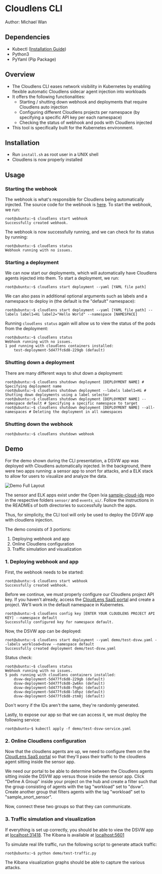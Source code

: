 # Cloudlens CLI
Author: Michael Wan


## Dependencies
- Kubectl ([Installation Guide](https://kubernetes.io/docs/tasks/tools/install-kubectl/))
- Python3
- PyYaml (Pip Package)


## Overview
- The Cloudlens CLI eases network visibility in Kubernetes by enabling flexible automatic Cloudlens sidecar agent injection into workloads
- It offers the following functionalities:
	- Starting / shutting down webhook and deployments that require Cloudlens auto injection
	- Configuring different Cloudlens projects per namespace (by specifying a specific API key per each namespace)
	- Checking the status of webhook and pods with Cloudlens injected
- This tool is specifically built for the Kubernetes environment.


## Installation
- Run ```install.sh``` as root user in a UNIX shell
- Cloudlens is now properly installed


## Usage
### Starting the webhook
The webhook is what's responsible for Cloudlens being automatically injected. The source code for the webhook is [here](https://github.com/OpenIxia/Cloudlens-k8s-webhook.git). To start the webhook, we run:
```console
root@ubuntu:~$ cloudlens start webhook
Successfully created webhook.
```
The webhook is now successfully running, and we can check for its status by running:
```console
root@ubuntu:~$ cloudlens status
Webhook running with no issues.
```
### Starting a deployment
We can now start our deployments, which will automatically have Cloudlens agents injected into them. To start a deployment, we run:
```console
root@ubuntu:~$ cloudlens start deployment --yaml [YAML file path]
```

We can also pass in additional optional arguments such as labels and a namespace to deploy in (the default is the "default" namespace):
```console
root@ubuntu:~$ cloudlens start deployment --yaml [YAML file path] --labels label1=Hi label2="Hello World" --namespace [NAMESPACE]
```

Running ```cloudlens status``` again will allow us to view the status of the pods from the deployment:
```console
root@ubuntu:~$ cloudlens status
Webhook running with no issues.
1 pod running with cloudlens containers installed:
	test-deployment-5d477fc6d8-229gb (default)
```
### Shutting down a deployment
There are many different ways to shut down a deployment:
```console
root@ubuntu:~$ cloudlens shutdown deployment [DEPLOYMENT NAME] # Specifying deployment name
root@ubuntu:~$ cloudlens shutdown deployment --labels label1=Hi # Shutting down deployments using a label selector
root@ubuntu:~$ cloudlens shutdown deployment [DEPLOYMENT NAME] --namespace default # Specifying a specific namespace to target
root@ubuntu:~$ cloudlens shutdown deployment [DEPLOYMENT NAME] --all-namespaces # Deleting the deployment in all namespaces
```
### Shutting down the webhook
```console
root@ubuntu:~$ cloudlens shutdown webhook
```


## Demo
For the demo shown during the CLI presentation, a DSVW app was deployed with Cloudlens automatically injected. In the background, there were two apps running: a sensor app to snort for attacks, and a ELK stack to allow for users to visualize and analyze the data.

![Demo Full Layout](http://michaelwan2000.com/files/cloudlens/layout.png)

The sensor and ELK apps exist under the Open Ixia [sample-cloud-ids](https://github.com/OpenIxia/sample-cloud-ids) repo in the respective folders ```sensor/``` and ```events_ui/```. Follow the instructions in the READMEs of both directories to successfully launch the apps.

Thus, for simplicity, the CLI tool will only be used to deploy the DSVW app with cloudlens injection.

The demo consists of 3 portions:
1. Deploying webhook and app
2. Online Cloudlens configuration
3. Traffic simulation and visualization

### 1. Deploying webhook and app

First, the webhook needs to be started:
```console
root@ubuntu:~$ cloudlens start webhook
Successfully created webhook.
```
Before we continue, we must properly configure our Cloudlens project API key. If you haven't already, access the [CloudLens SaaS portal](https://ixia.cloud) and create a project. We'll work in the default namespace in Kubernetes.
```console
root@ubuntu:~$ cloudlens config key [ENTER YOUR CLOUDLENS PROJECT API KEY] --namespace default
Successfully configured key for namespace default.
```
Now, the DSVW app can be deployed:
```console
root@ubuntu:~$ cloudlens start deployment --yaml demo/test-dsvw.yaml --labels workload=dsvw --namespace default
Successfully created deployment demo/test-dsvw.yaml
```
Status check:
```console
root@ubuntu:~$ cloudlens status
Webhook running with no issues.
5 pods running with cloudlens containers installed:
	dsvw-deployment-5d477fc6d8-229gb (default)
	dsvw-deployment-5d477fc6d8-2w6kn (default)
	dsvw-deployment-5d477fc6d8-fhg6c (default)
	dsvw-deployment-5d477fc6d8-ldhpz (default)
	dsvw-deployment-5d477fc6d8-ztm8j (default)
```
Don't worry if the IDs aren't the same, they're randomly generated.

Lastly, to expose our app so that we can access it, we must deploy the following service:
```console
root@ubuntu~$ kubectl apply -f demo/test-dsvw-service.yaml
``` 

### 2. Online Cloudlens configuration
Now that the cloudlens agents are up, we need to configure them on the [CloudLens SaaS portal](ixia.cloud) so that they'll pass their traffic to the cloudlens agent sitting inside the sensor app.

We need our portal to be able to determine between the Cloudlens agents sitting inside the DSVW app versus those inside the sensor app. Click "Define A Group" inside your project on the hub and create a filter such that the group consisting of agents with the tag "workload" set to "dsvw". Create another group that filters agents with the tag "workload" set to "sample_snort_sensor".

Now, connect these two groups so that they can communicate.

### 3. Traffic simulation and visualization
If everything is set up correctly, you should be able to view the DSVW app at [localhost:31418](localhost:31418). The Kibana is available at [localhost:5601](localhost:5601)

To simulate real life traffic, run the following script to generate attack traffic:
```console
root@ubuntu:~$ python demo/test-traffic.py
```

The Kibana visualization graphs should be able to capture the various attacks.



